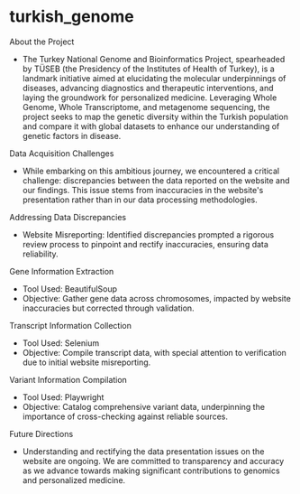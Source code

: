 # turkish_genome

About the Project

-  The Turkey National Genome and Bioinformatics Project, spearheaded by TÜSEB (the Presidency of the Institutes of Health of Turkey), is a landmark initiative aimed at elucidating the molecular underpinnings of diseases, advancing diagnostics and therapeutic interventions, and laying the groundwork for personalized medicine. Leveraging Whole Genome, Whole Transcriptome, and metagenome sequencing, the project seeks to map the genetic diversity within the Turkish population and compare it with global datasets to enhance our understanding of genetic factors in disease.


Data Acquisition Challenges
-  While embarking on this ambitious journey, we encountered a critical challenge: discrepancies between the data reported on the website and our findings. This issue stems from inaccuracies in the website's presentation rather than in our data processing methodologies.

Addressing Data Discrepancies
-  Website Misreporting: Identified discrepancies prompted a rigorous review process to pinpoint and rectify inaccuracies, ensuring data reliability.

Gene Information Extraction
-  Tool Used: BeautifulSoup
-  Objective: Gather gene data across chromosomes, impacted by website inaccuracies but corrected through validation.

Transcript Information Collection
-  Tool Used: Selenium
-  Objective: Compile transcript data, with special attention to verification due to initial website misreporting.

Variant Information Compilation
-  Tool Used: Playwright
-  Objective: Catalog comprehensive variant data, underpinning the importance of cross-checking against reliable sources.

Future Directions
-  Understanding and rectifying the data presentation issues on the website are ongoing. We are committed to transparency and accuracy as we advance towards making significant contributions to genomics and personalized medicine.
